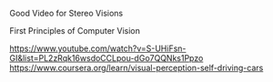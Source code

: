 
Good Video for Stereo Visions

First Principles of Computer Vision

https://www.youtube.com/watch?v=S-UHiFsn-GI&list=PL2zRqk16wsdoCCLpou-dGo7QQNks1Ppzo
https://www.coursera.org/learn/visual-perception-self-driving-cars
